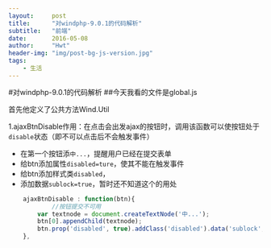 ```yaml
---
layout:     post
title:      "对windphp-9.0.1的代码解析"
subtitle:   "前端"
date:       2016-05-08
author:     "Hwt"
header-img: "img/post-bg-js-version.jpg"
tags:
    - 生活
---
```



#对windphp-9.0.1的代码解析
##今天我看的文件是global.js

首先他定义了公共方法Wind.Util

1.ajaxBtnDisable作用：在点击会出发ajax的按钮时，调用该函数可以使按钮处于`disable`状态（即不可以点击后不会触发事件）

* 在第一个按钮添`中...`，提醒用户已经在提交表单
* 给btn添加属性`disabled=ture`，使其不能在触发事件
* 给btn添加样式类`disabled`，
* 添加数据`sublock=true`，暂时还不知道这个的用处

```javascript
    ajaxBtnDisable : function(btn){
    	    //按钮提交不可用
		var textnode = document.createTextNode('中...');
		btn[0].appendChild(textnode);
		btn.prop('disabled', true).addClass('disabled').data('sublock', true);
	},
```


